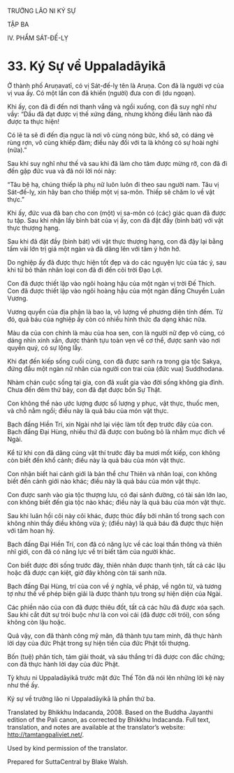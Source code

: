 TRƯỞNG LÃO NI KÝ SỰ

TẬP BA

IV. PHẨM SÁT-ĐẾ-LỴ

# 33\. Ký Sự về Uppaladāyikā

Ở thành phố Aruṇavatī, có vị Sát-đế-lỵ tên là Aruṇa. Con đã là người vợ của vị vua ấy. Có một lần con đã khiến (người) đưa con đi (du ngoạn).

Khi ấy, con đã đi đến nơi thanh vắng và ngồi xuống, con đã suy nghĩ như vầy: “Dầu đã đạt được vị thế xứng đáng, nhưng không điều lành nào đã được ta thực hiện!

Có lẽ ta sẽ đi đến địa ngục là nơi vô cùng nóng bức, khổ sở, có dáng vẻ rùng rợn, vô cùng khiếp đảm; điều này đối với ta là không có sự hoài nghi (nữa).”

Sau khi suy nghĩ như thế và sau khi đã làm cho tâm được mừng rỡ, con đã đi đến gặp đức vua và đã nói lời nói này:

“Tâu bệ hạ, chúng thiếp là phụ nữ luôn luôn đi theo sau người nam. Tâu vị Sát-đế-lỵ, xin hãy ban cho thiếp một vị sa-môn. Thiếp sẽ chăm lo về vật thực.”

Khi ấy, đức vua đã ban cho con (một) vị sa-môn có (các) giác quan đã được tu tập. Sau khi nhận lấy bình bát của vị ấy, con đã đặt đầy (bình bát) với vật thực thượng hạng.

Sau khi đã đặt đầy (bình bát) với vật thực thượng hạng, con đã đậy lại bằng tấm vải lớn trị giá một ngàn và đã dâng lên với tâm ý hớn hở.

Do nghiệp ấy đã được thực hiện tốt đẹp và do các nguyện lực của tác ý, sau khi từ bỏ thân nhân loại con đã đi đến cõi trời Đạo Lợi.

Con đã được thiết lập vào ngôi hoàng hậu của một ngàn vị trời Đế Thích. Con đã được thiết lập vào ngôi hoàng hậu của một ngàn đấng Chuyển Luân Vương.

Vương quyền của địa phận là bao la, vô lượng về phương diện tính đếm. Từ đó, quả báu của nghiệp ấy còn có nhiều hình thức đa dạng khác nữa.

Màu da của con chính là màu của hoa sen, con là người nữ đẹp vô cùng, có dáng nhìn xinh xắn, được thành tựu toàn vẹn về cơ thể, được sanh vào nơi quyền quý, có sự lộng lẫy.

Khi đạt đến kiếp sống cuối cùng, con đã được sanh ra trong gia tộc Sakya, đứng đầu một ngàn nữ nhân của người con trai của (đức vua) Suddhodana.

Nhàm chán cuộc sống tại gia, con đã xuất gia vào đời sống không gia đình. Chưa đến đêm thứ bảy, con đã đạt được bốn Sự Thật.

Con không thể nào ước lượng được số lượng y phục, vật thực, thuốc men, và chỗ nằm ngồi; điều này là quả báu của món vật thực.

Bạch đấng Hiền Trí, xin Ngài nhớ lại việc làm tốt đẹp trước đây của con. Bạch đấng Đại Hùng, nhiều thứ đã được con buông bỏ là nhằm mục đích về Ngài.

Kể từ khi con đã dâng cúng vật thí trước đây ba mươi mốt kiếp, con không còn biết đến khổ cảnh; điều này là quả báu của món vật thực.

Con nhận biết hai cảnh giới là bản thể chư Thiên và nhân loại, con không biết đến cảnh giới nào khác; điều này là quả báu của món vật thực.

Con được sanh vào gia tộc thượng lưu, có đại sảnh đường, có tài sản lớn lao, con không biết đến gia tộc nào khác; điều này là quả báu của món vật thực.

Sau khi luân hồi cõi này cõi khác, được thúc đẩy bởi nhân tố trong sạch con không nhìn thấy điều không vừa ý; (điều này) là quả báu đã được thực hiện với tâm hoan hỷ.

Bạch đấng Đại Hiền Trí, con đã có năng lực về các loại thần thông và thiên nhĩ giới, con đã có năng lực về trí biết tâm của người khác.

Con biết được đời sống trước đây, thiên nhãn được thanh tịnh, tất cả các lậu hoặc đã được cạn kiệt, giờ đây không còn tái sanh nữa.

Bạch đấng Đại Hùng, trí của con về ý nghĩa, về pháp, về ngôn từ, và tương tợ như thế về phép biện giải là được thành tựu trong sự hiện diện của Ngài.

Các phiền não của con đã được thiêu đốt, tất cả các hữu đã được xóa sạch. Sau khi cắt đứt sự trói buộc như là con voi cái (đã được cởi trói), con sống không còn lậu hoặc.

Quả vậy, con đã thành công mỹ mãn, đã thành tựu tam minh, đã thực hành lời dạy của đức Phật trong sự hiện tiền của đức Phật tối thượng.

Bốn (tuệ) phân tích, tám giải thoát, và sáu thắng trí đã được con đắc chứng; con đã thực hành lời dạy của đức Phật.

Tỳ khưu ni Uppaladāyikā trước mặt đức Thế Tôn đã nói lên những lời kệ này như thế ấy.

Ký sự về trưởng lão ni Uppaladāyikā là phần thứ ba.

Translated by Bhikkhu Indacanda, 2008. Based on the Buddha Jayanthi edition of the Pali canon, as corrected by Bhikkhu Indacanda. Full text, translation, and notes are available at the translator’s website: http://tamtangpaliviet.net/.

Used by kind permission of the translator.

Prepared for SuttaCentral by Blake Walsh.